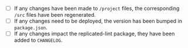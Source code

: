 - [ ] If any changes have been made to `/project` files, the corresponding `/src` files have been regenerated.
- [ ] If any changes need to be deployed, the version has been bumped in `package.json`.
- [ ] If any changes impact the replicated-lint package, they have been added to `CHANGELOG`.
